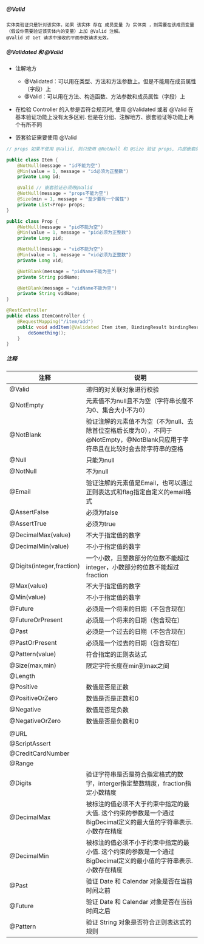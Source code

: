 ##### @Valid

```
实体类验证只是针对该实体，如果 该实体 存在 成员变量 为 实体类 ，则需要在该成员变量（假设你需要验证该实体内的变量）上加 @Valid 注解。
@Valid 对 Get 请求中接收的平面参数请求无效。
```



##### @Validated 和 @Valid

- 注解地方
  - @Validated：可以用在类型、方法和方法参数上。但是不能用在成员属性（字段）上
  - @Valid：可以用在方法、构造函数、方法参数和成员属性（字段）上
- 在检验 Controller 的入参是否符合规范时, 使用 @Validated 或者 @Valid 在基本验证功能上没有太多区别. 但是在分组、注解地方、嵌套验证等功能上两个有所不同

- 嵌套验证需要使用 @Valid

```java
// props 如果不使用 @Valid, 则只使用 @NotNull 和 @Size 验证 props, 内部嵌套的属性都不会验证

public class Item {
    @NotNull(message = "id不能为空")
    @Min(value = 1, message = "id必须为正整数")
    private Long id;

    @Valid // 嵌套验证必须用@Valid
  	@NotNull(message = "props不能为空")
    @Size(min = 1, message = "至少要有一个属性")
    private List<Prop> props;
}
```

```java
public class Prop {
    @NotNull(message = "pid不能为空")
    @Min(value = 1, message = "pid必须为正整数")
    private Long pid;

    @NotNull(message = "vid不能为空")
    @Min(value = 1, message = "vid必须为正整数")
    private Long vid;

    @NotBlank(message = "pidName不能为空")
    private String pidName;

    @NotBlank(message = "vidName不能为空")
    private String vidName;
}
```

```java
@RestController
public class ItemController {
    @RequestMapping("/item/add")
    public void addItem(@Validated Item item, BindingResult bindingResult) {
        doSomething();
    }
}
```

##### 注释

| 注释                      | 说明                                                         |
| ------------------------- | ------------------------------------------------------------ |
| @Valid                    | 递归的对关联对象进行校验                                     |
| @NotEmpty                 | 元素值不为null且不为空（字符串长度不为0、集合大小不为0）     |
| @NotBlank                 | 验证注解的元素值不为空（不为null、去除首位空格后长度为0），不同于@NotEmpty，@NotBlank只应用于字符串且在比较时会去除字符串的空格 |
| @Null                     | 只能为null                                                   |
| @NotNull                  | 不为null                                                     |
| @Email                    | 验证注解的元素值是Email，也可以通过正则表达式和flag指定自定义的email格式 |
| @AssertFalse              | 必须为false                                                  |
| @AssertTrue               | 必须为true                                                   |
| @DecimalMax(value)        | 不大于指定值的数字                                           |
| @DecimalMin(value)        | 不小于指定值的数字                                           |
| @Digits(integer,fraction) | 一个小数，且整数部分的位数不能超过integer，小数部分的位数不能超过fraction |
| @Max(value)               | 不大于指定值的数字                                           |
| @Min(value)               | 不小于指定值的数字                                           |
| @Future                   | 必须是一个将来的日期（不包含现在）                           |
| @FutureOrPresent          | 必须是一个将来的日期（包含现在）                             |
| @Past                     | 必须是一个过去的日期（不包含现在）                           |
| @PastOrPresent            | 必须是一个过去的日期（包含现在）                             |
| @Pattern(value)           | 符合指定的正则表达式                                         |
| @Size(max,min)            | 限定字符长度在min到max之间                                   |
| @Length                   |                                                              |
| @Positive                 | 数值是否是正数                                               |
| @PositiveOrZero           | 数值是否是正数和0                                            |
| @Negative                 | 数值是否是负数                                               |
| @NegativeOrZero           | 数值是否是负数和0                                            |
|                           |                                                              |
| @URL                      |                                                              |
| @ScriptAssert             |                                                              |
| @CreditCardNumber         |                                                              |
| @Range                    |                                                              |
| @Digits                   | 验证字符串是否是符合指定格式的数字，interger指定整数精度，fraction指定小数精度 |
| @DecimalMax               | 被标注的值必须不大于约束中指定的最大值. 这个约束的参数是一个通过BigDecimal定义的最大值的字符串表示.小数存在精度 |
| @DecimalMin               | 被标注的值必须不小于约束中指定的最小值. 这个约束的参数是一个通过BigDecimal定义的最小值的字符串表示.小数存在精度 |
| @Past                     | 验证 Date 和 Calendar 对象是否在当前时间之前                 |
| @Future                   | 验证 Date 和 Calendar 对象是否在当前时间之后                 |
| @Pattern                  | 验证 String 对象是否符合正则表达式的规则                     |

```




```

